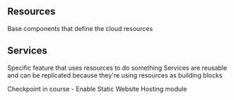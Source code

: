 ## Resources
Base components that define the cloud resources

## Services
Specific feature that uses resources to do something
Services are reusable and can be replicated because they're using resources as building blocks

Checkpoint in course - Enable Static Website Hosting module